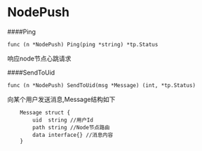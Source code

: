 # NodePush

####Ping
```
func (n *NodePush) Ping(ping *string) *tp.Status
```
响应node节点心跳请求

####SendToUid
```
func (n *NodePush) SendToUid(msg *Message) (int, *tp.Status)
```
向某个用户发送消息,Message结构如下
```
	Message struct {
		uid  string //用户Id
		path string //Node节点路由
		data interface{} //消息内容
	}
```
